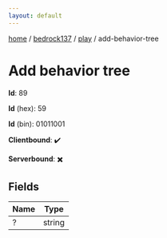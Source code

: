 ```yaml
---
layout: default
---
```


[home](/)  /  [bedrock137](/protocol/bedrock137)  /  [play](/protocol/bedrock137/play)  /  add-behavior-tree

# Add behavior tree

**Id**: 89

**Id** (hex): 59

**Id** (bin): 01011001

**Clientbound**: ✔️

**Serverbound**: ✖️

## Fields

Name | Type
---|---
? | string

